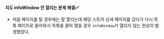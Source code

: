 #### 지도 infoWindow 안 열리는 문제 해결✅
+ 처음 페이지를 탈 경우에는 잘 열리는데 해당 스토어 상세 페이지를 갔다가 다시 목록 페이지로 돌아와서 목록을 클릭 했을 경우 `infoWindow`가 열리지 않는 현상이 발생했었다.
